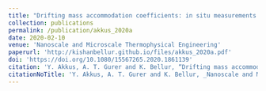 ```yaml
---
title: "Drifting mass accommodation coefficients: in situ measurements from a steady state molecular dynamics setup"
collection: publications
permalink: /publication/akkus_2020a
date: 2020-02-10
venue: 'Nanoscale and Microscale Thermophysical Engineering'
paperurl: 'http://kishanbellur.github.io/files/akkus_2020a.pdf'
doi: 'https://doi.org/10.1080/15567265.2020.1861139'
citation: 'Y. Akkus, A. T. Gurer and K. Bellur, “Drifting mass accommodation coefficients: in situ measurements from a steady state molecular dynamics setup”, Nanoscale and Microscale Thermophysical Engineering, 25(1), 25-45, 2020.'
citationNoTitle: 'Y. Akkus, A. T. Gurer and K. Bellur, _Nanoscale and Microscale Thermophysical Engineering_, 25(1), 25-45, 2020.'
---
```

